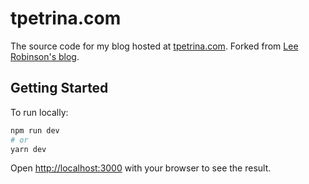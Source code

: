 # tpetrina.com

The source code for my blog hosted at [tpetrina.com](https://tpetrina.com). Forked from [Lee Robinson's blog](https://github.com/leerob/leerob.io/).

## Getting Started

To run locally:

```bash
npm run dev
# or
yarn dev
```

Open [http://localhost:3000](http://localhost:3000) with your browser to see the result.
